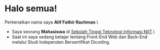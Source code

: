 # Halo semua! 

Perkenalkan nama saya **Alif Fathir Rachman**.\

* Saya seorang **Mahasiswa** di [Sekolah Tinggi Teknologi Informasi NIIT](https://i-tech.ac.id/).\
* Saat ini saya sedang belajar tentang Front-End Web dan Back-End melalui Studi Independen Bersertifikat Dicoding.
